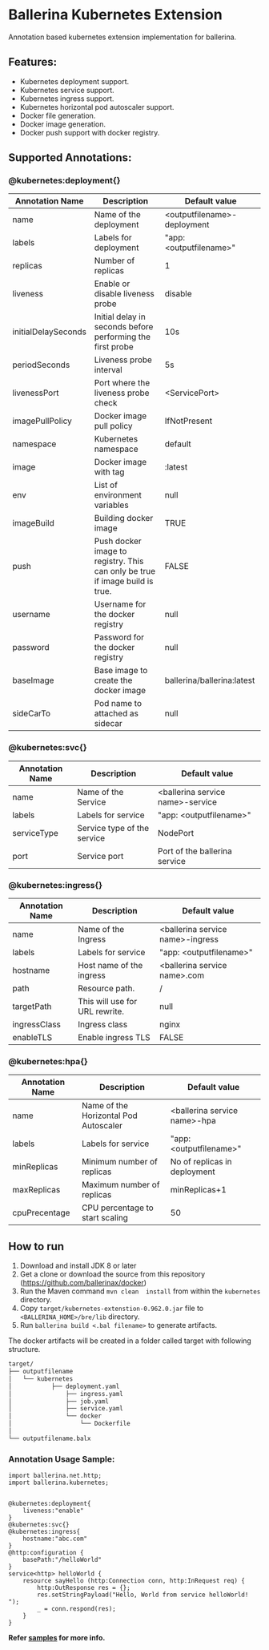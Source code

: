 # Ballerina Kubernetes Extension
 
Annotation based kubernetes extension implementation for ballerina. 

## Features:
- Kubernetes deployment support. 
- Kubernetes service support.
- Kubernetes ingress support.
- Kubernetes horizontal pod autoscaler support.
- Docker file generation. 
- Docker image generation. 
- Docker push support with docker registry.
 

## Supported Annotations:

### @kubernetes:deployment{}
|**Annotation Name**|**Description**|**Default value**|
|--|--|--|
|name|Name of the deployment|\<outputfilename\>-deployment|
|labels|Labels for deployment|"app: \<outputfilename\>"|
|replicas|Number of replicas|1|
|liveness|Enable or disable liveness probe|disable|
|initialDelaySeconds|Initial delay in seconds before performing the first probe|10s|
|periodSeconds|Liveness probe interval|5s|
|livenessPort|Port where the liveness probe check|\<ServicePort\>|
|imagePullPolicy|Docker image pull policy|IfNotPresent|
|namespace|Kubernetes namespace|default|
|image|Docker image with tag|<output file name>:latest|
|env|List of environment variables|null|
|imageBuild|Building docker image|TRUE|
|push|Push docker image to registry. This can only be true if image build is true.|FALSE|
|username|Username for the docker registry|null|
|password|Password for the docker registry|null|
|baseImage|Base image to create the docker image|ballerina/ballerina:latest|
|sideCarTo|Pod name to attached as sidecar|null|

### @kubernetes:svc{}
|**Annotation Name**|**Description**|**Default value**|
|--|--|--|
|name|Name of the Service|\<ballerina service name\>-service|
|labels|Labels for service|"app: \<outputfilename\>"|
|serviceType|Service type of the service|NodePort|
|port|Service port|Port of the ballerina service|

### @kubernetes:ingress{}
|**Annotation Name**|**Description**|**Default value**|
|--|--|--|
|name|Name of the Ingress|\<ballerina service name\>-ingress
|labels|Labels for service|"app: \<outputfilename\>"
|hostname|Host name of the ingress|\<ballerina service name\>.com
|path|Resource path.|/
|targetPath|This will use for URL rewrite.|null
|ingressClass|Ingress class|nginx
|enableTLS|Enable ingress TLS|FALSE

### @kubernetes:hpa{}
|**Annotation Name**|**Description**|**Default value**|
|--|--|--|
|name|Name of the Horizontal Pod Autoscaler|\<ballerina service name\>-hpa|
|labels|Labels for service|"app: \<outputfilename\>"|
|minReplicas|Minimum number of replicas|No of replicas in deployment|
|maxReplicas|Maximum number of replicas|minReplicas+1|
|cpuPrecentage|CPU percentage to start scaling|50|

## How to run

1. Download and install JDK 8 or later
2. Get a clone or download the source from this repository (https://github.com/ballerinax/docker)
3. Run the Maven command ``mvn clean  install`` from within the ``kubernetes`` directory.
4. Copy ``target/kubernetes-extenstion-0.962.0.jar`` file to ``<BALLERINA_HOME>/bre/lib`` directory.
5. Run ``ballerina build <.bal filename>`` to generate artifacts.

The docker artifacts will be created in a folder called target with following structure.
```bash
target/
├── outputfilename
│   └── kubernetes
│      		├── deployment.yaml
│       		├── ingress.yaml
│       		├── job.yaml
│       		├── service.yaml
│        		└── docker
│	      		    └── Dockerfile
│  	
└── outputfilename.balx	
```

### Annotation Usage Sample:
```ballerina
import ballerina.net.http;
import ballerina.kubernetes;


@kubernetes:deployment{
    liveness:"enable"
}
@kubernetes:svc{}
@kubernetes:ingress{
    hostname:"abc.com"
}
@http:configuration {
    basePath:"/helloWorld"
}
service<http> helloWorld {
    resource sayHello (http:Connection conn, http:InRequest req) {
        http:OutResponse res = {};
        res.setStringPayload("Hello, World from service helloWorld! ");
        _ = conn.respond(res);
    }
}
```
**Refer [samples](samples) for more info.**
